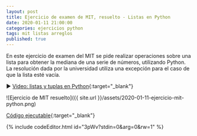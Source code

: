```yaml
---
layout: post
title: Ejercicio de examen de MIT, resuelto - Listas en Python
date: 2020-01-11 21:00:00
categories: ejercicios python
tags: mit listas arreglos
published: true
---
```


En este ejercicio de examen del MIT se pide realizar operaciones sobre una lista para obtener la mediana de una serie de números, utilizando Python. La resolución dada por la universidad utiliza una excepción para el caso de que la lista esté vacía.

▶️ [Video: listas y tuplas en Python](https://www.youtube.com/watch?v=TEHBEGj1MSU){:target="_blank"}

![Ejercicio de MIT resuelto]({{ site.url }}/assets/2020-01-11-ejercicio-mit-python.png)

[Código ejecutable](https://jdoodle.com/a/3pWv){:target="_blank"}

{% include codeEditor.html id="3pWv?stdin=0&arg=0&rw=1" %}
